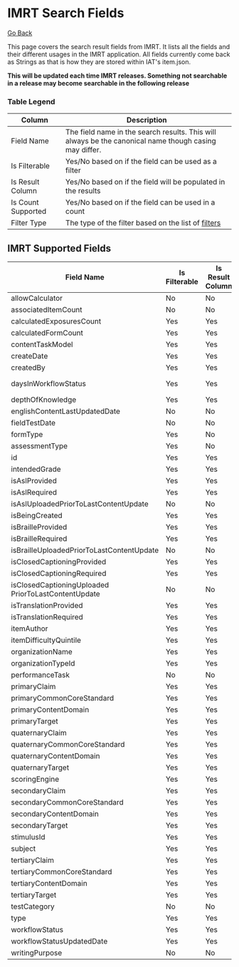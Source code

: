 # IMRT Search Fields

[Go Back](Item_Search_Service_API.md)

This page covers the search result fields from IMRT.  It lists all the fields and their different usages in the IMRT application.  All fields currently come back as Strings as that is how they are stored within IAT's item.json. 

**This will be updated each time IMRT releases.  Something not searchable in a release may become searchable in the following release**

### Table Legend

| Column | Description |
| ------ | ----------- |
| Field Name | The field name in the search results.  This will always be the canonical name though casing may differ. |
| Is Filterable | Yes/No based on if the field can be used as a filter |
| Is Result Column | Yes/No based on if the field will be populated in the results  | 
| Is Count Supported | Yes/No based on if the field can be used in a count |
| Filter Type | The type of the filter based on the list of [filters](Filters.md) |


## IMRT Supported Fields

| Field Name | Is Filterable | Is Result Column | Is Count Supported | Filter Type |
| ---------- | ---------- | ------------- | --------------- | ----------- | 
| allowCalculator | No | No | No | n/a |
| associatedItemCount | No | No | No | n/a | 
| calculatedExposuresCount | Yes | Yes | No | Integer Range |
| calculatedFormCount | Yes | Yes | No | Integer Range |
| contentTaskModel | Yes | Yes | No | Match |
| createDate | Yes | Yes | No | Date Range |
| createdBy | Yes | Yes | No | contains | 
| daysInWorkflowStatus | Yes | Yes | No | IntegBooleaner Range |
| depthOfKnowledge | Yes | Yes | Yes | Match | 
| englishContentLastUpdatedDate | No | No | No | n/a |
| fieldTestDate | No | No | No | n/a |
| formType | Yes | No | No | Match |
| assessmentType | Yes | No | No | Match | 
| id | Yes | Yes | No | Match |
| intendedGrade | Yes | Yes | Yes | Match | 
| isAslProvided | Yes | Yes | No | Match |
| isAslRequired | Yes | Yes | No | Match |
| isAslUploadedPriorToLastContentUpdate | No | No | No | n/a |
| isBeingCreated | Yes | Yes | No | Boolean | 
| isBrailleProvided | Yes | Yes | No | Match |
| isBrailleRequired | Yes | Yes | No | Match |
| isBrailleUploadedPriorToLastContentUpdate | No | No | No | n/a |
| isClosedCaptioningProvided | Yes | Yes | No | Match |
| isClosedCaptioningRequired | Yes | Yes | No | Match |
| isClosedCaptioningUploaded PriorToLastContentUpdate | No | No | No | n/a |
| isTranslationProvided | Yes | Yes | No | Match |
| isTranslationRequired | Yes | Yes | No | Match |
| itemAuthor | Yes | Yes | Yes | contains |
| itemDifficultyQuintile | Yes | Yes | Yes | Integer Range |
| organizationName | Yes | Yes | Yes | contains |
| organizationTypeId | Yes | Yes | Yes | Match | 
| performanceTask | No | No | No | n/a |
| primaryClaim | Yes | Yes | Yes | Match |
| primaryCommonCoreStandard | Yes | Yes | No | contains |
| primaryContentDomain | Yes | Yes | No | contains |
| primaryTarget | Yes | Yes | Yes | Match |
| quaternaryClaim | Yes | Yes | Yes | Match |
| quaternaryCommonCoreStandard | Yes | Yes | No | contains |
| quaternaryContentDomain | Yes | Yes | No | cointains | 
| quaternaryTarget | Yes | Yes | Yes | Match |
| scoringEngine | Yes | Yes | No | Match |
| secondaryClaim | Yes | Yes | Yes | Match |
| secondaryCommonCoreStandard | Yes | Yes | No | contains |
| secondaryContentDomain | Yes | Yes | No | contains |
| secondaryTarget | Yes | Yes | Yes | Match |
| stimulusId | Yes | Yes | No | Match |
| subject | Yes | Yes | Yes | Match |
| tertiaryClaim | Yes | Yes | Yes | Match |
| tertiaryCommonCoreStandard | Yes | Yes | No | contains |
| tertiaryContentDomain | Yes | Yes | No | contains |
| tertiaryTarget | Yes | Yes | Yes | Match |
| testCategory | No | No | No | n/a |
| type | Yes | Yes | Yes | Match |
| workflowStatus | Yes | Yes | Yes | Match |
| workflowStatusUpdatedDate | Yes | Yes | No | Date Range |
| writingPurpose | No | No | No | n/a |
